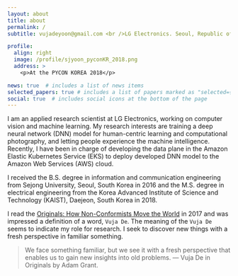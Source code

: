 ```yaml
---
layout: about
title: about
permalink: /
subtitle: vujadeyoon@gmail.com <br />LG Electronics. Seoul, Republic of Korea (South Korea).

profile:
  align: right
  image: /profile/sjyoon_pyconKR_2018.png
  address: >
    <p>At the PYCON KOREA 2018</p>

news: true  # includes a list of news items
selected_papers: true # includes a list of papers marked as "selected={true}"
social: true  # includes social icons at the bottom of the page
---
```


I am an applied research scientist at LG Electronics, working on computer vision and machine learning.
My research interests are training a deep neural network (DNN) model for human-centric learning and computational photography,
and letting people experience the machine intelligence.
Recently, I have been in charge of developing the data plane in the Amazon Elastic Kubernetes Service (EKS) to deploy developed
DNN model to the Amazon Web Services (AWS) cloud.

I received the B.S. degree in information and communication engineering from Sejong University, Seoul, South Korea
in 2016 and the M.S. degree in electrical engineering from the Korea Advanced Institute of Science and Technology (KAIST),
Daejeon, South Korea in 2018.

I read the [Originals: How Non-Conformists Move the World](https://www.adamgrant.net/book/originals) in 2017 and
was impressed a definition of a word, `Vuja De`. The meaning of the `Vuja De` seems to indicate my role for research.
I seek to discover new things with a fresh perspective in familiar something.

<blockquote>
    We face something familiar, but we see it with a fresh perspective that enables us to gain new insights into old problems.
    — Vuja De in Originals by Adam Grant.
</blockquote>